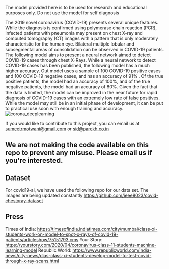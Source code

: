 The model provided here is to be used for research and educational purposes only. Do not use the model for self diagnosis

The 2019 novel coronavirus (COVID-19) presents several unique features. While the diagnosis is confirmed using polymerase chain reaction (PCR), infected patients with pneumonia may present on chest X-ray and computed tomography (CT) images with a pattern that is only moderately characteristic for the human eye. Bilateral multiple lobular and subsegmental areas of consolidation can be observed in COVID-19 patients. The following model aims to present a neural network aimed to detect COVID-19 cases through chest X-Rays. While a neural network to detect COVID-19 cases has been published, the following model has a much higher accuracy. Out model uses a sample of 100 COVID-19 positive cases and 100 COVID-19 negative cases, and has an accuracy of 91% . Of the true positive patients, the model had an accuracy of 100%, and of the true negative patients, the model had an accuracy of 80%. Given the fact that the data is limited, the model can be improved in the near future for rapid diagnosis of COVID-19 cases with an extremely low rate of false positives. While the model may still be in an initial phase of development, it can be put to practical use soon with enough training and accuracy.
![corona_deeplearning](https://user-images.githubusercontent.com/50953182/77953490-02518780-72eb-11ea-9888-229835a15dce.png)

If you would like to contribute to this project, you can email us at sumeetrmotwani@gmail.com or sid@parekh.co.in

## We are not making the code available on this repo to prevent any misuse. Please email us if you're interested. 
## Dataset

For covid19-ai, we have used the following repo for our data set. The images are being updated constantly
https://github.com/ieee8023/covid-chestxray-dataset

## Press
Times of India: https://timesofindia.indiatimes.com/city/mumbai/class-xi-students-work-on-model-to-spot-x-rays-of-covid-19-patients/articleshow/75151793.cms
Your Story: https://yourstory.com/2020/04/coronavirus-class-11-students-machine-learning-model
Republic World: https://www.republicworld.com/india-news/city-news/dias-class-xi-students-develop-model-to-test-covid-through-x-ray-scans.html
